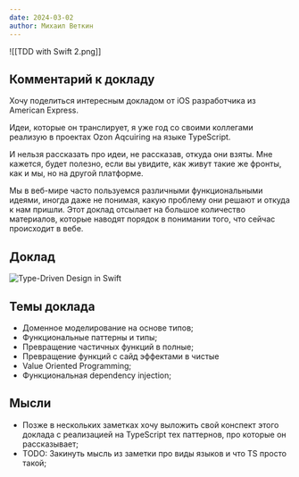 ```yaml
---
date: 2024-03-02
author: Михаил Веткин
---
```


![[TDD with Swift 2.png]]
## Комментарий к докладу

Хочу поделиться интересным докладом от iOS разработчика из American Express.

Идеи, которые он транслирует, я уже год со своими коллегами реализую в проектах Ozon Aqcuiring на языке TypeScript.

И нельзя рассказать про идеи, не рассказав, откуда они взяты. Мне кажется, будет полезно, если вы увидите, как живут такие же фронты, как и мы, но на другой платформе.

Мы в веб-мире часто пользуемся различными функциональными идеями, иногда даже не понимая, какую проблему они решают и откуда к нам пришли. Этот доклад отсылает на большое количество материалов, которые наводят порядок в понимании того, что сейчас происходит в вебе.

## Доклад

![Type-Driven Design in Swift](https://youtu.be/pbVjkY9fS8c?si=bhM0Sjom22GM34FZ)

## Темы доклада

- Доменное моделирование на основе типов;
- Функциональные паттерны и типы;
- Превращение частичных функций в полные;
- Превращение функций с сайд эффектами в чистые
- Value Oriented Programming;
- Функциональная dependency injection;

## Мысли

- Позже в нескольких заметках хочу выложить свой конспект этого доклада с реализацией на TypeScript тех паттернов, про которые он рассказывает;
- TODO: Закинуть мысль из заметки про виды языков и что TS просто такой;